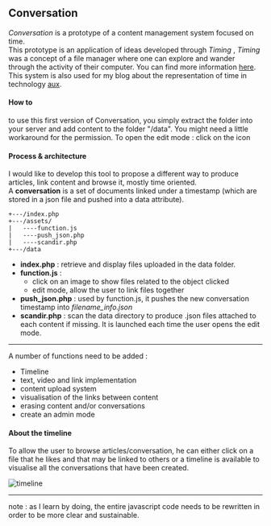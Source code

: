 ## Conversation

_Conversation_ is a prototype of a content management system focused on time.  
This prototype is an application of ideas developed through  _Timing_ , _Timing_ was a concept of a file manager where one can explore and wander through the activity of their computer. You can find more information [here](http://armansansd.net/?title=20150713-timing).
This system is also used for my blog about the representation of time in technology [aux](http://aux.armansansd.net).

#### How to

to use this first version of Conversation, you simply extract the folder into your server and add content to the folder "/data". You might need a little workaround for the permission.
To open the edit mode : click on the icon

#### Process & architecture

I would like to develop this tool to propose a different way to produce articles, link content and browse it, mostly time oriented.  
A **conversation** is a set of documents linked under a timestamp (which are stored in a json file and pushed into a data attribute).


```
+---/index.php
+---/assets/
|   ----function.js
|   ----push_json.php   
|   ----scandir.php
+---/data
```

* **index.php** : retrieve and display files uploaded in the data folder.
* **function.js** :
  * click on an image to show files related to the object clicked
  * edit mode, allow the user to link files together
* **push_json.php** : used by function.js, it pushes the new conversation timestamp into *filename_info.json*
* **scandir.php** : scan the data directory to produce .json files attached to each content if missing. It is launched each time the user opens the edit mode.

---

A number of functions need to be added :

* Timeline
* text, video and link implementation
* content upload system
* visualisation of the links between content
* erasing content and/or conversations
* create an admin mode

#### About the timeline

To allow the user to browse articles/conversation, he can either click on a file that he likes and that may be linked to others or a timeline is available to visualise all the conversations that have been created.

![timeline](http://armansansd.net/image_stock/conv_timeline.png)

---
note : as I learn by doing, the entire javascript code needs to be rewritten in order to be more clear and sustainable.
